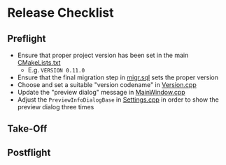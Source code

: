 # Release Checklist

## Preflight

- Ensure that proper project version has been set in the main [CMakeLists.txt](CMakeLists.txt)
  * E.g. `VERSION 0.11.0`
- Ensure that the final migration step in [migr.sql](src/Persistence/src/Dao/SQLite/Migration/migr.sql) sets the proper version
- Choose and set a suitable "version codename" in [Version.cpp](src/Kernel/src/Version.cpp)
- Update the "preview dialog" message in [MainWindow.cpp](src/UserInterface/src/MainWindow.cpp)
- Adjust the `PreviewInfoDialogBase` in [Settings.cpp](src/Kernel/src/Settings.cpp) in order to show the preview dialog three times

## Take-Off

## Postflight
